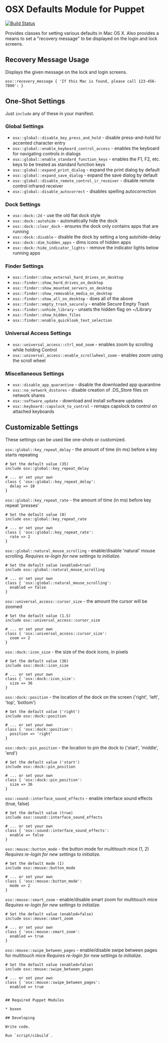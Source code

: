 # OSX Defaults Module for Puppet

[![Build Status](https://travis-ci.org/boxen/puppet-osx.png?branch=master)](https://travis-ci.org/boxen/puppet-osx)

Provides classes for setting various defaults in Mac OS X. Also provides a means
to set a "recovery message" to be displayed on the login and lock screens.

## Recovery Message Usage

Displays the given message on the lock and login screens.

```puppet
osx::recovery_message { 'If this Mac is found, please call 123-456-7890': }
```

## One-Shot Settings

Just `include` any of these in your manifest.

### Global Settings

* `osx::global::disable_key_press_and_hold` - disable press-and-hold for
  accented character entry
* `osx::global::enable_keyboard_control_access` - enables the keyboard for
  navigating controls in dialogs
* `osx::global::enable_standard_function_keys` - enables the F1, F2, etc.
  keys to be treated as standard function keys
* `osx::global::expand_print_dialog` - expand the print dialog by default
* `osx::global::expand_save_dialog` - expand the save dialog by default
* `osx::global::disable_remote_control_ir_receiver` - disable remote control infrared receiver
* `osx::global::disable_autocorrect` - disables spelling autocorrection

### Dock Settings

* `osx::dock::2d` - use the old flat dock style
* `osx::dock::autohide` - automatically hide the dock
* `osx::dock::clear_dock` - ensures the dock only contains apps that are running
* `osx::dock::disable` - disable the dock by setting a long autohide-delay
* `osx::dock::dim_hidden_apps` - dims icons of hidden apps
* `osx::dock::hide_indicator_lights` - remove the indicator lights below running
  apps

### Finder Settings

* `osx::finder::show_external_hard_drives_on_desktop`
* `osx::finder::show_hard_drives_on_desktop`
* `osx::finder::show_mounted_servers_on_desktop`
* `osx::finder::show_removable_media_on_desktop`
* `osx::finder::show_all_on_desktop` - does all of the above
* `osx::finder::empty_trash_securely` - enable Secure Empty Trash
* `osx::finder::unhide_library` - unsets the hidden flag on ~/Library
* `osx::finder::show_hidden_files`
* `osx::finder::enable_quicklook_text_selection`

### Universal Access Settings

* `osx::universal_access::ctrl_mod_zoom` - enables zoom by scrolling while
  holding Control
* `osx::universal_access::enable_scrollwheel_zoom` - enables zoom using the
  scroll wheel

### Miscellaneous Settings

* `osx::disable_app_quarantine` - disable the downloaded app quarantine
* `osx::no_network_dsstores` - disable creation of .DS_Store files on network
  shares
* `osx::software_update` - download and install software updates
* `osx::keyboard::capslock_to_control` - remaps capslock to control on attached keyboards

## Customizable Settings

These settings can be used like one-shots or customized.

`osx::global::key_repeat_delay` - the amount of time (in ms) before a key starts
  repeating

```puppet
# Set the default value (35)
include osx::global::key_repeat_delay

# ... or set your own
class { 'osx::global::key_repeat_delay':
  delay => 10
}
```

`osx::global::key_repeat_rate` - the amount of time (in ms) before key repeat
  'presses'

```puppet
# Set the default value (0)
include osx::global::key_repeat_rate

# ... or set your own
class { 'osx::global::key_repeat_rate':
  rate => 2
}
```

`osx::global::natural_mouse_scrolling` - enable/disable 'natural' mouse scrolling. *Requires re-login for new settings to initialize.*

```puppet
# Set the default value (enabled=true)
include osx::global::natural_mouse_scrolling

# ... or set your own
class { 'osx::global::natural_mouse_scrolling':
  enabled => false
}
```


`osx::universal_access::cursor_size` - the amount the cursor will be zoomed

```puppet
# Set the default value (1.5)
include osx::universal_access::cursor_size

# ... or set your own
class { 'osx::universal_access::cursor_size':
  zoom => 2
}
```

`osx::dock::icon_size` - the size of the dock icons, in pixels

```puppet
# Set the default value (36)
include osx::dock::icon_size

# ... or set your own
class { 'osx::dock::icon_size':
  size => 36
}
```

`osx::dock::position` - the location of the dock on the screen ('right', 'left', 'top', 'bottom')

```puppet
# Set the default value ('right')
include osx::dock::position

# ... or set your own
class { 'osx::dock::position':
  position => 'right'
}
```

`osx::dock::pin_position` - the location to pin the dock to ('start', 'middle', 'end')

```puppet
# Set the default value ('start')
include osx::dock::pin_position

# ... or set your own
class { 'osx::dock::pin_position':
  size => 36
}
```

`osx::sound::interface_sound_effects` - enable interface sound effects (true, false)

```puppet
# Set the default value (true)
include osx::sound::interface_sound_effects

# ... or set your own
class { 'osx::sound::interface_sound_effects':
  enable => false
}
```

`osx::mouse::button_mode` - the button mode for multitouch mice (1, 2) *Requires re-login for new settings to initialize.*

```puppet
# Set the default mode (1)
include osx::mouse::button_mode

# ... or set your own
class { 'osx::mouse::button_mode':
  mode => 2
}
```

`osx::mouse::smart_zoom` - enable/disable smart zoom for multitouch mice *Requires re-login for new settings to initialize.*

```puppet
# Set the default value (enabled=false)
include osx::mouse::smart_zoom

# ... or set your own
class { 'osx::mouse::smart_zoom':
  enabled => true
}
```

`osx::mouse::swipe_between_pages` - enable/disable swipe between pages for multitouch mice *Requires re-login for new settings to initialize.*

```puppet
# Set the default value (enabled=false)
include osx::mouse::swipe_between_pages

# ... or set your own
class { 'osx::mouse::swipe_between_pages':
  enabled => true


## Required Puppet Modules

* boxen

## Developing

Write code.

Run `script/cibuild`.
